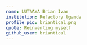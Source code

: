 ```yaml
---
name: LUTAAYA Brian Ivan
institution: Refactory Uganda
profile_pic: briantical.png
quote: Reinventing myself
github_user: briantical
---
```

